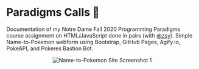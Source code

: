 # Paradigms Calls :scroll:
Documentation of my Notre Dame Fall 2020 Programming Paradigms course assignment on HTML/JavaScript done in pairs (with [@zsy](https://github.com/zacharysy)).
Simple Name-to-Pokemon webform using Bootstrap, GitHub Pages, Agify.io, PokeAPI, and Pokeres Bastion Bot.

<p align="center">
  <img src="https://user-images.githubusercontent.com/50670255/96388204-52a01200-1175-11eb-8dc6-b69c6e834045.png" alt="Name-to-Pokemon Site Screenshot 1"/>
</p>
